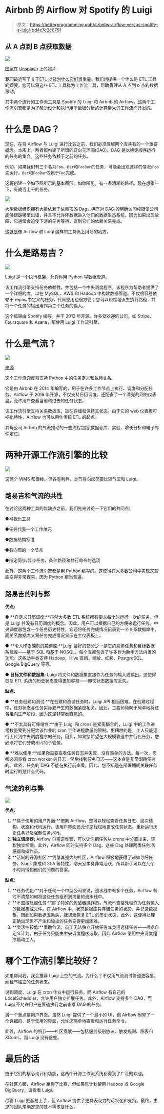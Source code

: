 # Airbnb 的 Airflow 对 Spotify 的 Luigi

> 原文：<https://betterprogramming.pub/airbnbs-airflow-versus-spotify-s-luigi-bd4c7c2c0791>

## 从 A 点到 B 点获取数据

![](img/e8139e9ab51aaa07c1c6233eabb88351.png)

[田宽](https://unsplash.com/@realaxer?utm_source=unsplash&utm_medium=referral&utm_content=creditCopyText)在 [Unsplash](https://unsplash.com/s/photos/pipes?utm_source=unsplash&utm_medium=referral&utm_content=creditCopyText) 上的照片

我们最近写了关于[ETL 以及为什么它们很重要](https://medium.com/better-programming/what-are-etls-and-why-are-important-b65b301607d1)。我们想提供一个什么是 ETL 工具的概要。您可以将这些 ETL 工具称为工作流工具，帮助管理从 A 点到 b 点的数据移动。

其中两个流行的工作流工具是 Spotify 的 Luigi 和 Airbnb 的 Airflow。这两个工作流引擎都是为了帮助设计和执行用于数据分析的计算量大的工作流而开发的。

# **什么是 DAG？**

现在，在将 Airflow 与 Luigi 进行比较之前，我们必须理解两个库共有的一个重要概念。本质上，两者都构建了所谓的有向无环图(DAG)。DAG 是以特定顺序运行的任务的集合，这些任务依赖于之前的任务。

例如，如果我们有三个名为`Foo`、`Bar`和`FooBar`的任务，可能会出现这样的情况:`Foo`先运行，`Bar`和`FooBar`依赖于`Foo`完成。

这将创建一个如下图所示的基本图形。如你所见，有一条清晰的路径。现在想象一下，有成百上千的任务。

![](img/2b3938eec1b0485675b391aebc2ef608.png)

大型数据组织拥有大量依赖于依赖项的 Dag。拥有对 DAG 的明确访问权限使公司能够跟踪哪里出错，并且不允许坏数据进入他们的数据生态系统，因为如果出现故障，它通常会迫使下游的任务等待，直到它们的依赖关系完成。

这就是像 Airflow 和 Luigi 这样的工具派上用场的地方。

# 什么是路易吉？

![](img/24988dea144c7f3457aab905d134692b.png)

Luigi 是一个执行框架，允许你用 Python 写数据管道。

该工作流引擎支持任务依赖性，并包括一个中央调度程序，该程序为帮助者提供了一个详细的库，以在 MySQL、AWS 和 Hadoop 中构建数据管道。不仅很容易依赖于 repos 中定义的任务，代码重用也很方便；您可以轻松地派生执行路径，并将一个任务的输出用作第二个任务的输入。

这个框架由 Spotify 编写，并于 2012 年开源。许多受欢迎的公司，如 Stripe、Foursquare 和 Asana，都使用 Luigi 工作流引擎。

# 什么是气流？

![](img/164563d1300e3ea46373e949d81163b7.png)

[来源](https://github.com/astronomer/airflow-guides/blob/master/guides/airflow-ui.md)

这个工作流调度器支持 Python 中的任务定义和依赖关系。

它是由 Airbnb 在 2014 年编写的，用于在许多工作节点上执行、调度和分配任务。Airflow 于 2016 年开源，不仅支持日历调度，还配备了一个漂亮的网络仪表盘，允许用户查看当前和过去的任务状态。

该工作流引擎支持关系数据库，旨在存储和保持其状态。由于它的 web 仪表板可视化特性，Airflow 也可以用作传统 ETL 的起点。

其母公司 Airbnb 的气流推动的一些流程包括:数据仓库、实验、增长分析和电子邮件定位。

# 两种开源工作流引擎的比较

![](img/3f05d1f4294a183f4f850a5e5077c4e1.png)

这两个 WMS 都很棒。但各有利弊。本节将向您简要比较气流和 Luigi。

## 路易吉和气流的共性

在讨论这两种工具的优缺点之前，我们先来讨论一下它们的共同点:

●可视化工具

●任务代表一个工作单元

●数据结构标准

●有向图的一个节点

●指定同步/异步任务、条件路径和并行命令的选项

此外，这两个工作流引擎都是用 Python 编写的。这使得在大多数公司中实现这些库变得非常容易，因为 Python 相当普遍。

## 路易吉的利与弊

**优点:**

● **自定义日历调度:**虽然大多数 ETL 系统都有要求每小时运行一次的任务，但是 Luigi 并没有日历调度的概念。因此，用户可以根据自己的方便来运行任务。中央调度器包含一个任务历史特性，它还将任务完成情况记录到一个关系数据库中，而关系数据库又将任务完成情况显示在主仪表板上。

● **令人印象深刻的股票库:**Luigi 最好的部分之一是它的股票任务和目标数据系统库——基于 SQL 和基于 NOSQL。每个库都包含了许多作为助手方法内置的功能。这些助手类支持 Hadoop、Hive 查询、缩放、红移、PostgreSQL、Google BigQuery 等等。

● **目标文件和数据集:** Luigi 将文件和数据集直接作为任务的输入或输出，这使得恢复 ETL 系统的历史状态变得更加容易——即使状态数据库丢失。

**缺点:**

● **任务创建和测试:**在创建和测试任务时，Luigi API 相当困难。在创建过程中，任务状态与任务实际要产生的数据紧密相关。因此，工程师倾向于简单地将任务推向生产阶段，因为这是非常反直觉的。

● **不太具有可伸缩性:**由于 Luigi 和 crons 是紧密耦合的，Luigi 中的工作进程数量受到分配给该作业的 cron 工作进程数量的限制。更糟糕的是，工人只能运行上传到中央调度程序的任务。因此，如果您希望在大规模管道中并行化任务，您必须将它们分成不同的子管道。

● **难以使用:**如果你需要查看任务日志并失败，没有简单的方法。每一次，您都必须查看 cron worker 的日志，然后找到任务日志——这本身是非常消耗任务的。此外，任务的 DAG 不能在执行前查看。因此，您不知道在部署期间关联任务时运行的是什么代码。

## 气流的利与弊

![](img/1c9d42f20b44ea7e0960f44d026b816f.png)

**优点:**

1.  **易于使用的用户界面:**借助 Airflow，您可以轻松查看任务日志、层次结构、状态和代码运行。该用户界面还允许您轻松地更改任务状态、重新运行历史任务以及强制任务运行。
2.  **独立调度器:** Airflow 自带调度器，可以让你把任务从 crons 中分离出来，轻松独立伸缩。此外，Airflow 同时支持多个 Dag。这些 Dag 处理两类任务:传感器和操作员。
3.  **活跃的开源社区:**凭借其强大的社区，Airflow 积极地获得了诸如寻呼任务、Slack 集成和 SLA 等特性。聊天室本身非常活跃，所以新手可以在几个小时内得到他们的问题的答案。

**缺点:**

1.  **任务优化:**对于任何一个中型公司来说，流水线中有多个任务，Airflow 有时不清楚如何将这些任务组织到海量的流水线中。
2.  **不直接处理任务:**除了特殊的传感器操作员，气流不直接处理作为任务输入的数据集或文件。在 Airflow 中，状态数据库只存储任务的状态，并记录数据集，因此如果数据库丢失，就很难恢复 ETL 的历史状态。此外，这使得处理正确出现但不产生和输出的任务变得更加困难。
3.  **灵活性较低:**借助气流，员工无法独立开始任务或灵活选择任务——根据自定义计划。由于任务只能由中央调度程序选取，因此 Airflow 使用中央调度程序启动工人。

# 哪个工作流引擎比较好？

如果你问我，我会推荐 Luigi 上空的气流。为什么？不仅用气流测试管道更容易，而且有独立的任务状态。

说到调度，Luigi 在 cron 作业中运行任务，而 Airflow 有自己的 LocalScheduler，允许用户独立扩展任务。此外，Airflow 支持多个 DAG，而 Luigi 不允许用户在管道执行之前查看 DAG 的任务。

另一个重点是用户界面。虽然 Luigi 提供了一个最小的 UI，但 Airflow 附带了一个详细的、易于使用的界面，允许您简单地查看和运行任务命令。

此外，Airflow 的细节——社区贡献——包括服务级别协议、触发规则、图表和 XComs，而 Luigi 没有这些。

# 最后的话

由于它们的核心设计和功能，这两个开源工作流系统都得到了广泛的欢迎。

在社区方面，Airflow 赢得了比赛，但如果您计划使用 Hadoop 或 Google BigQuery，请看看 Luigi。

尽管 Luigi 更容易上手，但 Airflow 提供了更具表现力的可视化和支持。最终，由您的团队来确定您的技术需求是什么。